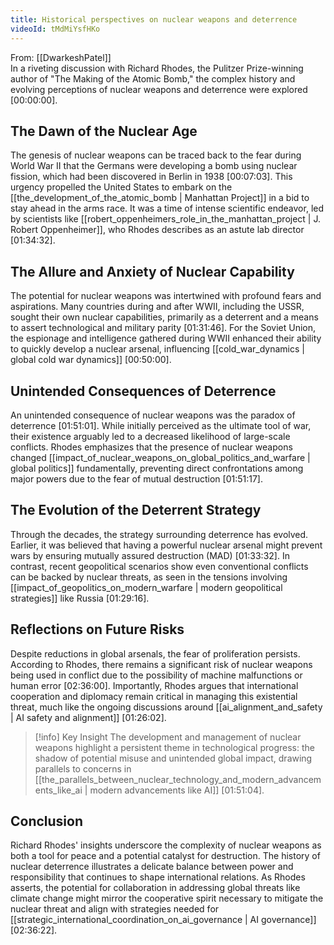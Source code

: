 ```yaml
---
title: Historical perspectives on nuclear weapons and deterrence
videoId: tMdMiYsfHKo
---
```


From: [[DwarkeshPatel]] <br/> 
In a riveting discussion with Richard Rhodes, the Pulitzer Prize-winning author of "The Making of the Atomic Bomb," the complex history and evolving perceptions of nuclear weapons and deterrence were explored [00:00:00].

## The Dawn of the Nuclear Age

The genesis of nuclear weapons can be traced back to the fear during World War II that the Germans were developing a bomb using nuclear fission, which had been discovered in Berlin in 1938 [00:07:03]. This urgency propelled the United States to embark on the [[the_development_of_the_atomic_bomb | Manhattan Project]] in a bid to stay ahead in the arms race. It was a time of intense scientific endeavor, led by scientists like [[robert_oppenheimers_role_in_the_manhattan_project | J. Robert Oppenheimer]], who Rhodes describes as an astute lab director [01:34:32].

## The Allure and Anxiety of Nuclear Capability

The potential for nuclear weapons was intertwined with profound fears and aspirations. Many countries during and after WWII, including the USSR, sought their own nuclear capabilities, primarily as a deterrent and a means to assert technological and military parity [01:31:46]. For the Soviet Union, the espionage and intelligence gathered during WWII enhanced their ability to quickly develop a nuclear arsenal, influencing [[cold_war_dynamics | global cold war dynamics]] [00:50:00].

## Unintended Consequences of Deterrence

An unintended consequence of nuclear weapons was the paradox of deterrence [01:51:01]. While initially perceived as the ultimate tool of war, their existence arguably led to a decreased likelihood of large-scale conflicts. Rhodes emphasizes that the presence of nuclear weapons changed [[impact_of_nuclear_weapons_on_global_politics_and_warfare | global politics]] fundamentally, preventing direct confrontations among major powers due to the fear of mutual destruction [01:51:17].

## The Evolution of the Deterrent Strategy

Through the decades, the strategy surrounding deterrence has evolved. Earlier, it was believed that having a powerful nuclear arsenal might prevent wars by ensuring mutually assured destruction (MAD) [01:33:32]. In contrast, recent geopolitical scenarios show even conventional conflicts can be backed by nuclear threats, as seen in the tensions involving [[impact_of_geopolitics_on_modern_warfare | modern geopolitical strategies]] like Russia [01:29:16].

## Reflections on Future Risks

Despite reductions in global arsenals, the fear of proliferation persists. According to Rhodes, there remains a significant risk of nuclear weapons being used in conflict due to the possibility of machine malfunctions or human error [02:36:00]. Importantly, Rhodes argues that international cooperation and diplomacy remain critical in managing this existential threat, much like the ongoing discussions around [[ai_alignment_and_safety | AI safety and alignment]] [01:26:02].

> [!info] Key Insight
> The development and management of nuclear weapons highlight a persistent theme in technological progress: the shadow of potential misuse and unintended global impact, drawing parallels to concerns in [[the_parallels_between_nuclear_technology_and_modern_advancements_like_ai | modern advancements like AI]] [01:51:04].

## Conclusion

Richard Rhodes' insights underscore the complexity of nuclear weapons as both a tool for peace and a potential catalyst for destruction. The history of nuclear deterrence illustrates a delicate balance between power and responsibility that continues to shape international relations. As Rhodes asserts, the potential for collaboration in addressing global threats like climate change might mirror the cooperative spirit necessary to mitigate the nuclear threat and align with strategies needed for [[strategic_international_coordination_on_ai_governance | AI governance]] [02:36:22].